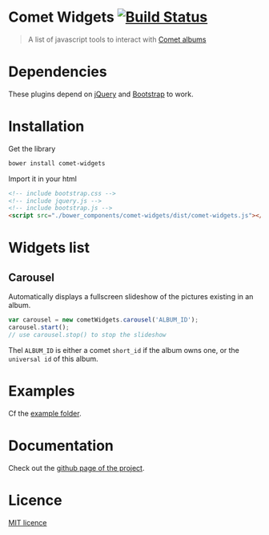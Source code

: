 Comet Widgets [![Build Status](https://travis-ci.org/cometapp/comet-widgets.svg?branch=master)](https://travis-ci.org/cometapp/comet-widgets)
===
> A list of javascript tools to interact with [Comet albums](https://cometapp.io)

# Dependencies

These plugins depend on [jQuery](https://jquery.com/) and [Bootstrap](https://getbootstrap.com) to work.

# Installation

Get the library
```sh
bower install comet-widgets
```

Import it in your html
```html
<!-- include bootstrap.css -->
<!-- include jquery.js -->
<!-- include bootstrap.js -->
<script src="./bower_components/comet-widgets/dist/comet-widgets.js"></script>
```

# Widgets list

## Carousel
Automatically displays a fullscreen slideshow of the pictures existing in an album.

```js
var carousel = new cometWidgets.carousel('ALBUM_ID');
carousel.start();
// use carousel.stop() to stop the slideshow
```

Thel `ALBUM_ID` is either a comet `short_id` if the album owns one, or the `universal id` of this album.

# Examples

Cf the [example folder](https://github.com/cometapp/comet-widgets/tree/master/example).

# Documentation

Check out the [github page of the project](https://cometapp.github.io/comet-widgets/).

# Licence
[MIT licence](https://opensource.org/licenses/MIT)
